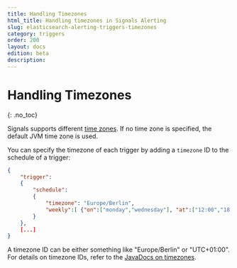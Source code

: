 ```yaml
---
title: Handling Timezones
html_title: Handling timezones in Signals Alerting
slug: elasticsearch-alerting-triggers-timezones
category: triggers
order: 200
layout: docs
edition: beta
description: 
---
```


<!--- Copyright 2019 floragunn GmbH -->

# Handling Timezones
{: .no_toc}

Signals supports different [time zones](triggers_timezones.md). If no time zone is specified, the default JVM time zone is used. 

You can specify the timezone of each trigger by adding a `timezone` ID  to the schedule of a trigger:

```json
{
    "trigger":
    {
        "schedule":
        {
            "timezone": "Europe/Berlin",
            "weekly":[ {"on":["monday","wednesday"], "at":["12:00","18:00"]} ]
        }
    },
    [...]
}
```

A timezone ID can be either something like "Europe/Berlin" or "UTC+01:00". For details on timezone IDs, refer to the [JavaDocs on timezones](https://docs.oracle.com/javase/8/docs/api/java/time/ZoneId.html).

